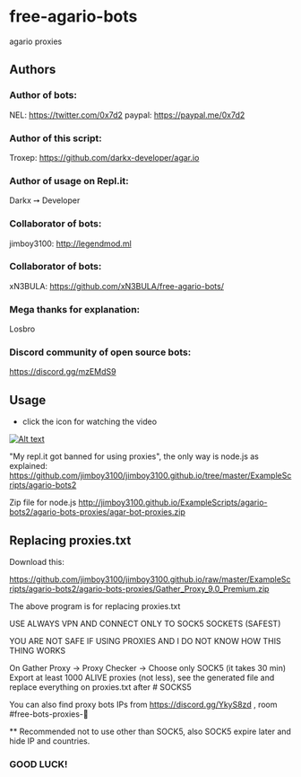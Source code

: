 # free-agario-bots

agario proxies

## Authors

### Author of bots:
NEL: https://twitter.com/0x7d2 paypal: https://paypal.me/0x7d2

### Author of this script:
Troxep: https://github.com/darkx-developer/agar.io

### Author of usage on Repl.it:
Darkx ➙ Developer

### Collaborator of bots:
jimboy3100: http://legendmod.ml

### Collaborator of bots:
xN3BULA: https://github.com/xN3BULA/free-agario-bots/

### Mega thanks for explanation:
Losbro

### Discord community of open source bots:

https://discord.gg/mzEMdS9

## Usage

* click the icon for watching the video

[![Alt text](https://img.youtube.com/vi/k4PfQNZqEUs/0.jpg)](https://www.youtube.com/watch?v=CROvbjyLmS0)

"My repl.it got banned for using proxies", the only way is node.js as explained:
https://github.com/jimboy3100/jimboy3100.github.io/tree/master/ExampleScripts/agario-bots2

Zip file for node.js
http://jimboy3100.github.io/ExampleScripts/agario-bots2/agario-bots-proxies/agar-bot-proxies.zip

## Replacing proxies.txt
Download this:

https://github.com/jimboy3100/jimboy3100.github.io/raw/master/ExampleScripts/agario-bots2/agario-bots-proxies/Gather_Proxy_9.0_Premium.zip

The above program is for replacing proxies.txt

USE ALWAYS VPN AND CONNECT ONLY TO SOCK5 SOCKETS (SAFEST)

YOU ARE NOT SAFE IF USING PROXIES AND I DO NOT KNOW HOW THIS THING WORKS

On Gather Proxy -> Proxy Checker -> Choose only SOCK5 (it takes 30 min)
Export at least 1000 ALIVE proxies (not less), see the generated file and replace everything on proxies.txt after # SOCKS5

You can also find proxy bots IPs from https://discord.gg/YkyS8zd , room #free-bots-proxies-🔨

** Recommended not to use other than SOCK5, also SOCK5 expire later and hide IP and countries.

### GOOD LUCK!
